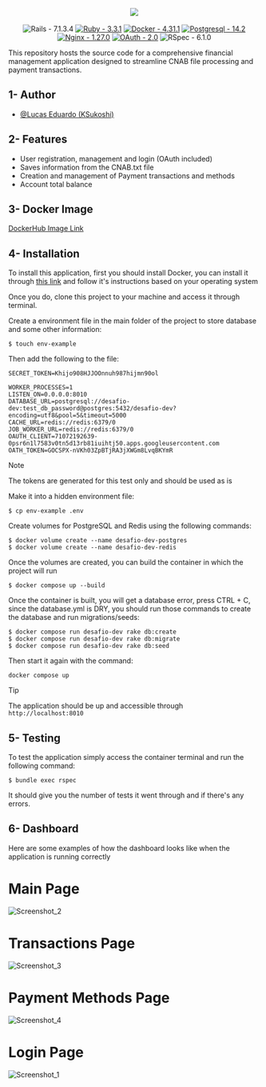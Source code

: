 <p align="center">
  <img src="https://i.imgur.com/B9CcgOJ.png" /></br></br>
  <img src="https://img.shields.io/badge/Rails-7.1.3.4-2ea44f" alt="Rails - 7.1.3.4">
  <a href="https://"><img src="https://img.shields.io/static/v1?label=Ruby&message=3.3.1&color=%23fc1212" alt="Ruby - 3.3.1"></a>
  <a href="https://"><img src="https://img.shields.io/static/v1?label=Docker&message=4.31.1&color=%23037ffc" alt="Docker - 4.31.1"></a>
  <a href="https://"><img src="https://img.shields.io/static/v1?label=Postgresql&message=14.2&color=%2347a3ff" alt="Postgresql - 14.2"></a>
  <a href="https://"><img src="https://img.shields.io/static/v1?label=Nginx&message=1.27.0&color=%23fcfc12" alt="Nginx - 1.27.0"></a>
  <a href="https://"><img src="https://img.shields.io/static/v1?label=OAuth&message=2.0&color=%23383838" alt="OAuth - 2.0"></a>
  <img src="https://img.shields.io/static/v1?label=RSpec&message=6.1.0&color=8332a8" alt="RSpec - 6.1.0">

  This repository hosts the source code for a comprehensive financial management application designed to streamline CNAB file processing and payment transactions.
</p>

## 1- Author

- [@Lucas Eduardo (KSukoshi)](https://github.com/KSukoshi)

## 2- Features

- User registration, management and login (OAuth included)
- Saves information from the CNAB.txt file
- Creation and management of Payment transactions and methods
- Account total balance

## 3- Docker Image

[DockerHub Image Link](https://hub.docker.com/repository/docker/ksukoshi/desafio-dev-desafio-dev/general)


## 4- Installation

To install this application, first you should install Docker, you can install it through [this link](https://docs.docker.com/engine/install/) and follow it's instructions based on your operating system

Once you do, clone this project to your machine and access it through terminal.

Create a environment file in the main folder of the project to store database and some other information:
```
$ touch env-example
```

Then add the following to the file: 
```
SECRET_TOKEN=Khijo908HJJOOnnuh987hijmn90ol

WORKER_PROCESSES=1
LISTEN_ON=0.0.0.0:8010
DATABASE_URL=postgresql://desafio-dev:test_db_password@postgres:5432/desafio-dev?encoding=utf8&pool=5&timeout=5000
CACHE_URL=redis://redis:6379/0
JOB_WORKER_URL=redis://redis:6379/0
OAUTH_CLIENT=71072192639-0psr6n1l7583v0tn5d13rb81iuihtj50.apps.googleusercontent.com
OATH_TOKEN=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
```
> [!NOTE]  
> The tokens are generated for this test only and should be used as is

Make it into a hidden environment file:
```
$ cp env-example .env
```

Create volumes for PostgreSQL and Redis using the following commands:
```
$ docker volume create --name desafio-dev-postgres
$ docker volume create --name desafio-dev-redis
```
Once the volumes are created, you can build the container in which the project will run
```
$ docker compose up --build
```

Once the container is built, you will get a database error, press CTRL + C, since the database.yml is DRY, you should run those commands to create the database and run migrations/seeds:
```
$ docker compose run desafio-dev rake db:create
$ docker compose run desafio-dev rake db:migrate
$ docker compose run desafio-dev rake db:seed
```

Then start it again with the command:
```
docker compose up
```
> [!TIP]
> The application should be up and accessible through `http://localhost:8010`

## 5- Testing

To test the application simply access the container terminal and run the following command:

```
$ bundle exec rspec
```

It should give you the number of tests it went through and if there's any errors.

## 6- Dashboard

Here are some examples of how the dashboard looks like when the application is running correctly

# Main Page

![Screenshot_2](https://github.com/KSukoshi/desafio-dev/assets/27301991/180cd767-393d-4d1b-886d-d179e4067b87)

# Transactions Page

![Screenshot_3](https://github.com/KSukoshi/desafio-dev/assets/27301991/f01edaeb-87f8-4107-9136-949673202fd5)

# Payment Methods Page

![Screenshot_4](https://github.com/KSukoshi/desafio-dev/assets/27301991/df8af5f4-bde9-432a-af45-63c834ea0688)

# Login Page

![Screenshot_1](https://github.com/KSukoshi/desafio-dev/assets/27301991/60fec01e-986b-4167-8861-a7c7a8c23ec0)
